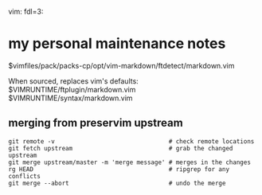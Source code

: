 vim: fdl=3:

# my personal maintenance notes
$vimfiles/pack/packs-cp/opt/vim-markdown/ftdetect/markdown.vim

When sourced, replaces vim's defaults:
    $VIMRUNTIME/ftplugin/markdown.vim
    $VIMRUNTIME/syntax/markdown.vim

## merging from preservim upstream

    git remote -v                                # check remote locations
    git fetch upstream                           # grab the changed upstream
    git merge upstream/master -m 'merge message' # merges in the changes
    rg HEAD                                      # ripgrep for any conflicts
    git merge --abort                            # undo the merge

